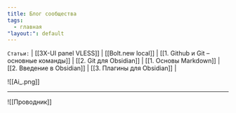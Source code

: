 ```yaml
---
title: Блог сообщества
tags:
  - главная
"layout:": default
---
```

`Статьи:` | [[3X-UI panel VLESS]] | [[Bolt.new local]] | [[1. Github и Git – основные команды]] | [[2. Git для Obsidian]] | [[1. Основы Markdown]] | [[2. Введение в Obsidian]] | [[3. Плагины для Obsidian]] |

![[Ai_.png]]
___
![[Проводник]]